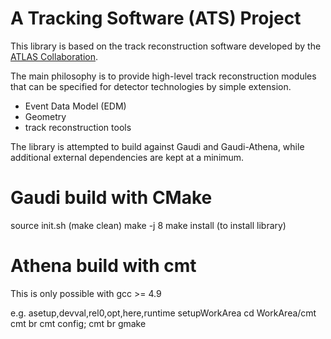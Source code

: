 # A Tracking Software (ATS) Project

This library is based on the track reconstruction software developed by the 
[ATLAS Collaboration](http://cern.ch/atlas).

The main philosophy is to provide high-level track reconstruction modules that 
can be specified for detector technologies by simple extension.

* Event Data Model (EDM)
* Geometry 
* track reconstruction tools

The library is attempted to build against Gaudi and Gaudi-Athena, while
additional external dependencies are kept at a minimum.

# Gaudi build with CMake

source init.sh
(make clean) 
make -j 8
make install (to install library)


# Athena build with cmt

This is only possible with gcc >= 4.9

e.g. asetup,devval,rel0,opt,here,runtime
setupWorkArea
cd WorkArea/cmt
cmt br cmt config; cmt br gmake


